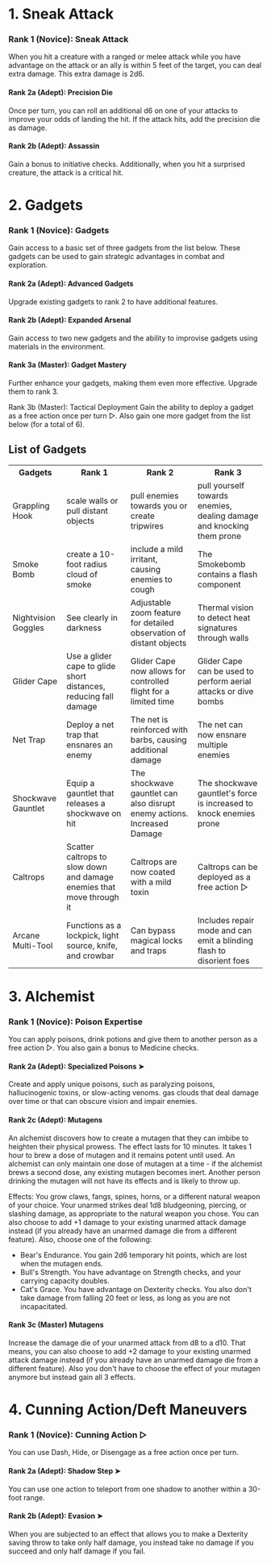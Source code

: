 # 1. Sneak Attack

### Rank 1 (Novice): Sneak Attack 
When you hit a creature with a ranged or melee attack while you have advantage on the attack or an ally is within 5 feet of the target, you can deal extra damage. This extra damage is 2d6.

#### Rank 2a (Adept): Precision Die 
Once per turn, you can roll an additional d6 on one of your attacks to improve your odds of landing the hit. If the attack hits, add the precision die as damage.

#### Rank 2b (Adept): Assassin 
Gain a bonus to initiative checks. Additionally, when you hit a surprised creature, the attack is a critical hit.

# 2. Gadgets
### Rank 1 (Novice): Gadgets 
Gain access to a basic set of three gadgets from the list below. These gadgets can be used to gain strategic advantages in combat and exploration.

#### Rank 2a (Adept): Advanced Gadgets
Upgrade existing gadgets to rank 2 to have additional features.

#### Rank 2b (Adept): Expanded Arsenal
Gain access to two new gadgets and the ability to improvise gadgets using materials in the environment.

#### Rank 3a (Master): Gadget Mastery 
Further enhance your gadgets, making them even more effective. Upgrade them to rank 3.

Rank 3b (Master): Tactical Deployment
Gain the ability to deploy a gadget as a free action once per turn ▷. Also gain one more gadget from the list below (for a total of 6).

## List of Gadgets


 <table>
  <tr>
    <th>Gadgets</th>
    <th>Rank 1</th>
    <th>Rank 2</th>
    <th>Rank 3</th>
  </tr>
  <tr>
    <td>Grappling Hook</td>
    <td>scale walls or pull distant objects</td>
    <td>pull enemies towards you or create tripwires</td>
    <td>pull yourself towards enemies, dealing damage and knocking them prone </td>
  </tr>
  <tr>
    <td>Smoke Bomb</td>
    <td>create a 10-foot radius cloud of smoke</td>
    <td>include a mild irritant, causing enemies to cough</td>
    <td>The Smokebomb contains a flash component</td>
  </tr>

  <tr>
    <td>Nightvision Goggles</td>
    <td>See clearly in darkness</td>
    <td>Adjustable zoom feature for detailed observation of distant objects</td>
    <td>Thermal vision to detect heat signatures through walls</td>
  </tr>
     <tr>
    <td>Glider Cape</td>
    <td>Use a glider cape to glide short distances, reducing fall damage</td>
    <td>Glider Cape now allows for controlled flight for a limited time</td>
    <td>Glider Cape can be used to perform aerial attacks or dive bombs</td>
  </tr>
     <tr>
    <td>Net Trap</td>
    <td>Deploy a net trap that ensnares an enemy</td>
    <td>The net is reinforced with barbs, causing additional damage</td>
    <td>The net can now ensnare multiple enemies</td>
  </tr>
     <tr>
    <td>Shockwave Gauntlet</td>
    <td>Equip a gauntlet that releases a shockwave on hit</td>
    <td>The shockwave gauntlet can also disrupt enemy actions. Increased Damage</td>
    <td>The shockwave gauntlet's force is increased to knock enemies prone</td>
  </tr>
     <tr>
    <td>Caltrops</td>
    <td>Scatter caltrops to slow down and damage enemies that move through it</td>
    <td>Caltrops are now coated with a mild toxin</td>
    <td>Caltrops can be deployed as a free action ▷</td>
  </tr>
     <tr>
    <td>Arcane Multi-Tool</td>
    <td>Functions as a lockpick, light source, knife, and crowbar</td>
    <td>Can bypass magical locks and traps</td>
    <td>Includes repair mode and can emit a blinding flash to disorient foes</td>
  </tr>
</table> 

# 3. Alchemist

### Rank 1 (Novice): Poison Expertise 
You can apply poisons, drink potions and give them to another person as a free action ▷. You also gain a bonus to Medicine checks.

#### Rank 2a (Adept): Specialized Poisons ➤
Create and apply unique poisons, such as paralyzing poisons, hallucinogenic toxins, or slow-acting venoms. gas clouds that deal damage over time or that can obscure vision and impair enemies.

#### Rank 2c (Adept): Mutagens 
An alchemist discovers how to create a mutagen that they can imbibe to heighten their physical prowess. The effect lasts for 10 minutes. It takes 1 hour to brew a dose of mutagen and it remains potent until used. An
alchemist can only maintain one dose of mutagen at a time - if the alchemist brews a second dose, any existing mutagen becomes inert. Another person drinking the mutagen will not have its effects and is likely to throw up.

Effects:
You grow claws, fangs, spines, horns, or a different natural weapon of your choice. Your unarmed strikes deal 1d8 bludgeoning, piercing, or slashing damage, as appropriate to the natural weapon you chose. You can also choose to add +1 damage to your existing unarmed attack damage instead (if you already have an unarmed damage die from a different feature). Also, choose one of the following:
- Bear's Endurance. You gain 2d6 temporary hit points, which are lost when the mutagen ends.
- Bull's Strength. You have advantage on Strength checks, and your carrying capacity doubles.
- Cat's Grace. You have advantage on Dexterity checks. You also don't take damage from falling 20 feet or less, as long as you are not incapacitated.

#### Rank 3c (Master) Mutagens
Increase the damage die of your unarmed attack from d8 to a d10. That means, you can also choose to add +2 damage to your existing unarmed attack damage instead (if you already have an unarmed damage die from a different feature). Also you don't have to choose the effect of your mutagen anymore but instead gain all 3 effects. 


# 4. Cunning Action/Deft Maneuvers

### Rank 1 (Novice): Cunning Action ▷
You can use Dash, Hide, or Disengage as a free action once per turn.

#### Rank 2a (Adept): Shadow Step ➤
You can use one action to teleport from one shadow to another within a 30-foot range.

#### Rank 2b (Adept): Evasion ➤
When you are subjected to an effect that allows you to make a Dexterity saving throw to take only half damage, you instead take no damage if you succeed and only half damage if you fail.

